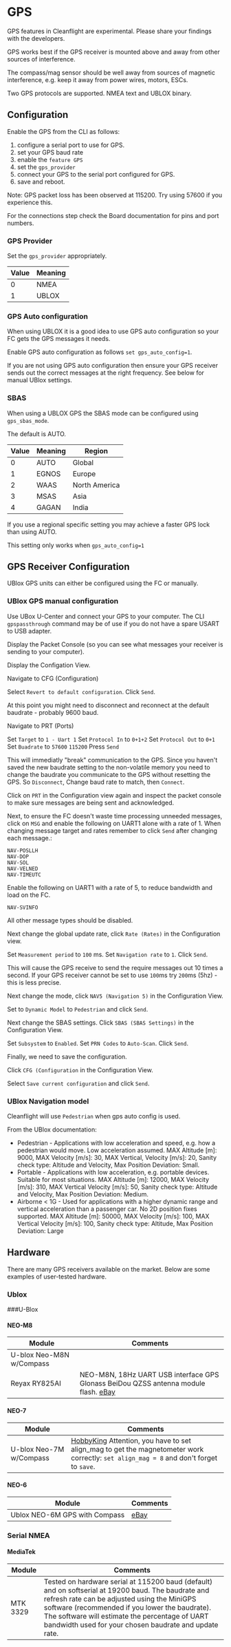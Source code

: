 # GPS

GPS features in Cleanflight are experimental.  Please share your findings with the developers.

GPS works best if the GPS receiver is mounted above and away from other sources of interference.

The compass/mag sensor should be well away from sources of magnetic interference, e.g. keep it away from power wires, motors, ESCs.

Two GPS protocols are supported. NMEA text and UBLOX binary.

## Configuration

Enable the GPS from the CLI as follows:

1. configure a serial port to use for GPS.
1. set your GPS baud rate
1. enable the `feature GPS`
1. set the `gps_provider`
1. connect your GPS to the serial port configured for GPS.
1. save and reboot.

Note:  GPS packet loss has been observed at 115200.  Try using 57600 if you experience this.

For the connections step check the Board documentation for pins and port numbers.

### GPS Provider

Set the `gps_provider` appropriately.

| Value | Meaning  |
| ----- | -------- |
| 0     | NMEA     |
| 1     | UBLOX    |

### GPS Auto configuration

When using UBLOX it is a good idea to use GPS auto configuration so your FC gets the GPS messages it needs.

Enable GPS auto configuration as follows `set gps_auto_config=1`.

If you are not using GPS auto configuration then ensure your GPS receiver sends out the correct messages at the right frequency.  See below for manual UBlox settings.

### SBAS

When using a UBLOX GPS the SBAS mode can be configured using `gps_sbas_mode`.

The default is AUTO.

| Value | Meaning  | Region        |
| ----- | -------- | ------------- |
| 0     | AUTO     | Global        |
| 1     | EGNOS    | Europe        |
| 2     | WAAS     | North America |
| 3     | MSAS     | Asia          |
| 4     | GAGAN    | India         |

If you use a regional specific setting you may achieve a faster GPS lock than using AUTO.

This setting only works when `gps_auto_config=1`

## GPS Receiver Configuration

UBlox GPS units can either be configured using the FC or manually.

### UBlox GPS manual configuration

Use UBox U-Center and connect your GPS to your computer.  The CLI `gpspassthrough` command may be of use if you do not have a spare USART to USB adapter.

Display the Packet Console (so you can see what messages your receiver is sending to your computer).

Display the Configation View.

Navigate to CFG (Configuration)

Select `Revert to default configuration`.
Click `Send`.

At this point you might need to disconnect and reconnect at the default baudrate - probably 9600 baud.

Navigate to PRT (Ports)

Set `Target` to `1 - Uart 1`
Set `Protocol In` to `0+1+2`
Set `Protocol Out` to `0+1`
Set `Buadrate` to `57600` `115200`
Press `Send`

This will immediatly "break" communication to the GPS. Since you haven't saved the new baudrate setting to the non-volatile memory you need to change the baudrate you communicate to the GPS without resetting the GPS. So `Disconnect`, Change baud rate to match, then `Connect`. 

Click on `PRT` in the Configuration view again and inspect the packet console to make sure messages are being sent and acknowledged.

Next, to ensure the FC doesn't waste time processing unneeded messages, click on `MSG` and enable the following on UART1 alone with a rate of 1. When changing message target and rates remember to click `Send` after changing each message.:

    NAV-POSLLH
    NAV-DOP
    NAV-SOL
    NAV-VELNED
    NAV-TIMEUTC

Enable the following on UART1 with a rate of 5, to reduce bandwidth and load on the FC.

    NAV-SVINFO

All other message types should be disabled.

Next change the global update rate, click `Rate (Rates)` in the Configuration view.

Set `Measurement period` to `100` ms.
Set `Navigation rate` to `1`.
Click `Send`.

This will cause the GPS receive to send the require messages out 10 times a second.  If your GPS receiver cannot be set to use `100`ms try `200`ms (5hz) - this is less precise.

Next change the mode, click `NAV5 (Navigation 5)` in the Configuration View.

Set to `Dynamic Model` to `Pedestrian` and click `Send`.

Next change the SBAS settings.  Click `SBAS (SBAS Settings)` in the Configuration View.

Set `Subsystem` to `Enabled`.
Set `PRN Codes` to `Auto-Scan`.
Click `Send`.

Finally, we need to save the configuration.

Click `CFG (Configuration` in the Configuration View.

Select `Save current configuration` and click `Send`.

### UBlox Navigation model

Cleanflight will use `Pedestrian` when gps auto config is used.

From the UBlox documentation:

* Pedestrian - Applications with low acceleration and speed, e.g. how a pedestrian would move. Low acceleration assumed. MAX Altitude [m]: 9000, MAX Velocity [m/s]: 30, MAX Vertical, Velocity [m/s]: 20, Sanity check type: Altitude and Velocity, Max Position Deviation: Small.
* Portable - Applications with low acceleration, e.g. portable devices. Suitable for most situations. MAX Altitude [m]: 12000, MAX Velocity [m/s]: 310, MAX Vertical Velocity [m/s]: 50, Sanity check type: Altitude and Velocity, Max Position Deviation: Medium.
* Airborne < 1G - Used for applications with a higher dynamic range and vertical acceleration than a passenger car. No 2D position fixes supported. MAX Altitude [m]: 50000, MAX Velocity [m/s]: 100, MAX Vertical Velocity [m/s]: 100, Sanity check type: Altitude, Max Position Deviation: Large

## Hardware

There are many GPS receivers available on the market. 
Below are some examples of user-tested hardware. 

### Ublox

###U-Blox

#### NEO-M8
Module | Comments
-------|--------
U-blox Neo-M8N w/Compass |
Reyax RY825AI | NEO-M8N, 18Hz UART USB interface GPS Glonass BeiDou QZSS antenna module flash. [eBay](http://www.ebay.com/itm/RY825AI-18Hz-UART-USB-interface-GPS-Glonass-BeiDou-QZSS-antenna-module-flash/181566850426)

#### NEO-7
Module | Comments
-------|--------
U-blox Neo-7M w/Compass | [HobbyKing](http://www.hobbyking.com/hobbyking/store/__55558__Ublox_Neo_7M_GPS_with_Compass_and_Pedestal_Mount.html) Attention, you have to set align_mag to get the magnetometer work correctly: `set align_mag = 8` and don't forget to `save`.

#### NEO-6
Module | Comments
-------|--------
Ublox NEO-6M GPS with Compass | [eBay](http://www.ebay.com/itm/111585855757)


### Serial NMEA

#### MediaTek
Module | Comments
-------|--------
MTK 3329 | Tested on hardware serial at 115200 baud (default) and on softserial at 19200 baud. The baudrate and refresh rate can be adjusted using the MiniGPS software (recommended if you lower the baudrate). The software will estimate the percentage of UART bandwidth used for your chosen baudrate and update rate.
